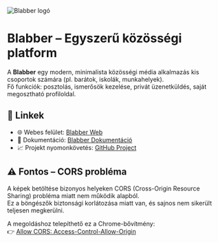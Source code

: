 ![Blabber logó](https://balgalazs.moriczcloud.hu/blabber_logo_base_bicolor.png)
# Blabber – Egyszerű közösségi platform

A **Blabber** egy modern, minimalista közösségi média alkalmazás kis csoportok számára (pl. barátok, iskolák, munkahelyek).  
Fő funkciók: posztolás, ismerősök kezelése, privát üzenetküldés, saját megosztható profiloldal.

## 🔗 Linkek
- 🌐 Webes felület: [Blabber Web](https://balgalazs.moriczcloud.hu/blabber/)
- 📄 Dokumentáció: [Blabber Dokumentáció](http://balgalazs.moriczcloud.hu/docs/blabber)
- 📈 Projekt nyomonkövetés: [GitHub Project](https://github.com/users/Bingobalazs/projects/1/views/1)

## ⚠️ Fontos – CORS probléma

A képek betöltése bizonyos helyeken CORS (Cross-Origin Resource Sharing) probléma miatt nem működik alapból.  
Ez a böngészők biztonsági korlátozása miatt van, és sajnos nem sikerült teljesen megkerülni.

A megoldáshoz telepíthető ez a Chrome-bővítmény:  
👉 [Allow CORS: Access-Control-Allow-Origin](https://chromewebstore.google.com/detail/allow-cors-access-control/lhobafahddgcelffkeicbaginigeejlf?pli=1)


